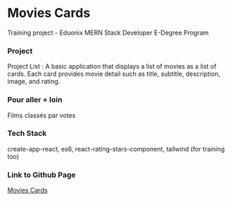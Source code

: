 # Movies Cards

Training project - Eduonix MERN Stack Developer E-Degree Program

### Project

Project List :
A basic application that displays a list of movies as a list of cards.
Each card provides movie detail such as title, subtitle, description, image, and rating.

### Pour aller + loin

Films classés par votes

### Tech Stack

create-app-react, es6, react-rating-stars-component, tailwind (for training too)

### Link to Github Page

[Movies Cards](https://suzette-sousa.github.io/movies-cards/)

